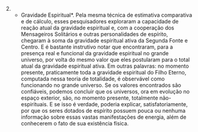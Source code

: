 ﻿2. * Gravidade Espiritual*. Pela mesma técnica de estimativa comparativa e de cálculo, esses pesquisadores exploraram a capacidade de reação atual da gravidade espiritual e, com a cooperação dos Mensageiros Solitários e outras personalidades de espírito, chegaram à soma da gravidade espiritual ativa da Segunda Fonte e Centro. E é bastante instrutivo notar que encontraram, para a presença real e funcional da gravidade espiritual no grande universo, por volta do mesmo valor que eles postularam para o total atual da gravidade espiritual ativa. Em outras palavras: no momento presente, praticamente toda a gravidade espiritual do Filho Eterno, computada nessa teoria de totalidade, é observável como funcionando no grande universo. Se os valores encontrados são confiáveis, podemos concluir que os universos, ora em evolução no espaço exterior, são, no momento presente, totalmente não-espirituais. E se isso é verdade, poderia explicar, satisfatoriamente, por que os seres dotados de espírito possuem pouca ou nenhuma informação sobre essas vastas manifestações de energia, além de conhecerem o fato de sua existência física.